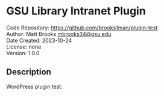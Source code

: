 # GSU Library Intranet Plugin
Code Repository: https://github.com/brooks1man/plugin-test  
Author: Matt Brooks <mbrooks34@gsu.edu>  
Date Created: 2023-10-24  
License: none  
Version: 1.0.0

## Description
WordPress plugin test.
